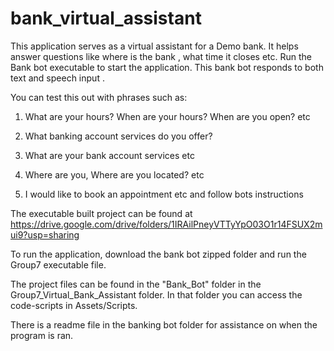 # bank_virtual_assistant

This application serves as a virtual assistant for a Demo bank. 
It helps answer questions like where is the bank , what time it closes etc. 
Run the Bank bot executable to start the application. 
This bank bot responds to both text and speech input . 

You can test this out with phrases such as:

1. What are your hours? When are your hours? When are you open? etc

2. What banking account services do you offer? 

3. What  are your bank account services etc

4. Where are you, Where are you located? etc

5. I would like to book an appointment etc and follow bots instructions

The executable built project can be found at https://drive.google.com/drive/folders/1IRAilPneyVTTyYpO03O1r14FSUX2mui9?usp=sharing

To run the application, download the bank bot zipped folder and run the Group7 executable file. 

The project files can be found in the "Bank_Bot" folder in the Group7_Virtual_Bank_Assistant folder. In that folder you can access the code-scripts in Assets/Scripts.

There is a readme file in the banking bot folder for assistance on when the program is ran.
